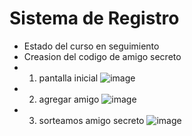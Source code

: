 <h1> Sistema de Registro </h1>

- Estado del curso en seguimiento
- Creasion del codigo de amigo secreto
- 1) pantalla inicial ![image](https://github.com/user-attachments/assets/1e71d862-15da-4b25-b787-7decff420d4a)
- 2) agregar amigo ![image](https://github.com/user-attachments/assets/eb6c128e-43e2-4c6d-a7d9-bcba80ecebe0)
- 3) sorteamos amigo secreto ![image](https://github.com/user-attachments/assets/5d4a2855-f2c0-4251-86a8-08cb5784334a)

